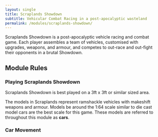 ```yaml
---
layout: single
title: Scraplands Showdown
subtitle: Vehicular Combat Racing in a post-apocalyptic wasteland
permalink: /modules/scraplands-showdown/
---
```


Scraplands Showdown is a post-apocalyptic vehicle racing and combat game. Each player assembles a team of vehicles, customised with upgrades, weapons, and armour, and competes to out-race and out-fight their opponents in a brutal Showdown.

## Module Rules

### Playing Scraplands Showdown

Scraplands Showdown is best played on a 3ft x 3ft or similar sized area.

The models in Scraplands represent ramshackle vehicles with makeshift weapons and armour. Models be around the 1:64 scale similar to die cast model cars are the best scale for this game. These models are referred to throughout this module as **cars**.

### Car Movement
